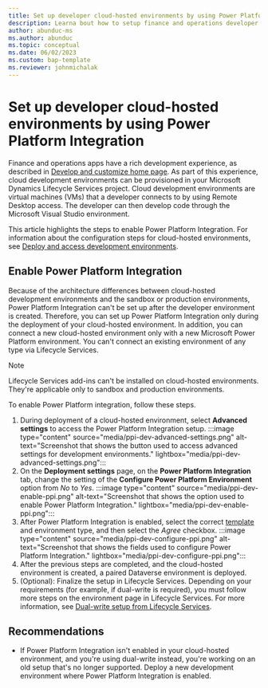 ```yaml
---
title: Set up developer cloud-hosted environments by using Power Platform Integration
description: Learna bout how to setup finance and operations developer cloud-hosted environments by using Microsoft Power Platform Integration.
author: abunduc-ms
ms.author: abunduc
ms.topic: conceptual
ms.date: 06/02/2023
ms.custom: bap-template
ms.reviewer: johnmichalak
---
```


# Set up developer cloud-hosted environments by using Power Platform Integration

Finance and operations apps have a rich development experience, as described in [Develop and customize home page](/dynamics365/fin-ops-core/dev-itpro/dev-tools/developer-home-page). As part of this experience, cloud development environments can be provisioned in your Microsoft Dynamics Lifecycle Services project. Cloud development environments are virtual machines (VMs) that a developer connects to by using Remote Desktop access. The developer can then develop code through the Microsoft Visual Studio environment.

This article highlights the steps to enable Power Platform Integration. For information about the configuration steps for cloud-hosted environments, see [Deploy and access development environments](/dynamics365/fin-ops-core/dev-itpro/dev-tools/access-instances).

## Enable Power Platform Integration

Because of the architecture differences between cloud-hosted development environments and the sandbox or production environments, Power Platform Integration can't be set up after the developer environment is created. Therefore, you can set up Power Platform Integration only during the deployment of your cloud-hosted environment. In addition, you can connect a new cloud-hosted environment only with a new Microsoft Power Platform environment. You can't connect an existing environment of any type via Lifecycle Services.

> [!NOTE]
> Lifecycle Services add-ins can't be installed on cloud-hosted environments. They're applicable only to sandbox and production environments.

To enable Power Platform integration, follow these steps.

1. During deployment of a cloud-hosted environment, select **Advanced settings** to access the Power Platform Integration setup.
   :::image type="content" source="media/ppi-dev-advanced-settings.png" alt-text="Screenshot that shows the button used to access advanced settings for development environments." lightbox="media/ppi-dev-advanced-settings.png":::
1. On the **Deployment settings** page, on the **Power Platform Integration** tab, change the setting of the **Configure Power Platform Environment** option from *No* to *Yes*.
   :::image type="content" source="media/ppi-dev-enable-ppi.png" alt-text="Screenshot that shows the option used to enable Power Platform Integration." lightbox="media/ppi-dev-enable-ppi.png":::
1. After Power Platform Integration is enabled, select the correct [template](environment-lifecycle-connect-finops-new-dv.md#step-2-configure-dataverse-by-using-a-template) and environment type, and then select the *Agree* checkbox.
   :::image type="content" source="media/ppi-dev-configure-ppi.png" alt-text="Screenshot that shows the fields used to configure Power Platform Integration." lightbox="media/ppi-dev-configure-ppi.png":::
1. After the previous steps are completed, and the cloud-hosted environment is created, a paired Dataverse environment is deployed.
1. (Optional): Finalize the setup in Lifecycle Services. Depending on your requirements (for example, if dual-write is required), you must follow more steps on the environment page in Lifecycle Services. For more information, see [Dual-write setup from Lifecycle Services](../data-entities/dual-write/lcs-setup.md).

## Recommendations

- If Power Platform Integration isn't enabled in your cloud-hosted environment, and you're using dual-write instead, you're working on an old setup that's no longer supported. Deploy a new development environment where Power Platform Integration is enabled.
